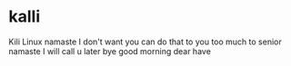 # kalli
Kili Linux namaste I don't want you can do that to you too much to senior namaste I will call u later bye good morning dear have 
